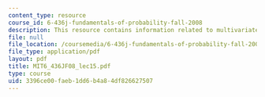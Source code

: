 ```yaml
---
content_type: resource
course_id: 6-436j-fundamentals-of-probability-fall-2008
description: This resource contains information related to multivariate normal distributions.
file: null
file_location: /coursemedia/6-436j-fundamentals-of-probability-fall-2008/3396ce00faeb1dd6b4a84df826627507_MIT6_436JF08_lec15.pdf
file_type: application/pdf
layout: pdf
title: MIT6_436JF08_lec15.pdf
type: course
uid: 3396ce00-faeb-1dd6-b4a8-4df826627507
---
```


